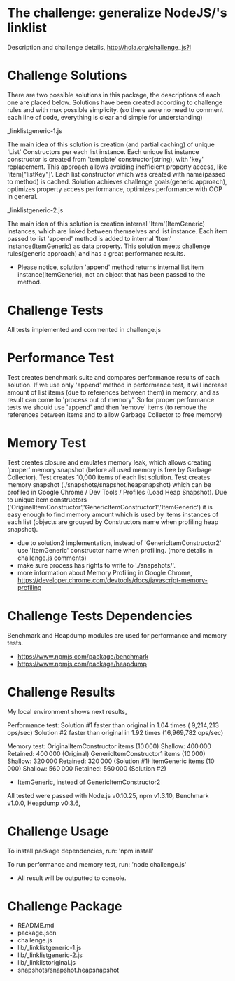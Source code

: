 The challenge: generalize NodeJS/'s linklist
====================

Description and challenge details, http://hola.org/challenge_js?l


Challenge Solutions
====================

There are two possible solutions in this package, the descriptions of each one are placed below.
Solutions have been created according to challenge rules and with max possible simplicity.
(so there were no need to comment each line of code, everything is clear and simple for understanding)

_linklistgeneric-1.js

The main idea of this solution is creation (and partial caching) of unique 'List' Constructors per each list instance.
Each unique list instance constructor is created from 'template' constructor(string), with 'key' replacement. 
This approach allows avoiding inefficient property access, like 'item["listKey"]'. 
Each list constructor which was created with name(passed to method) is cached. Solution achieves challenge goals(generic approach), 
optimizes property access performance, optimizes performance with OOP in general.

_linklistgeneric-2.js

The main idea of this solution is creation internal 'Item'(ItemGeneric) instances, which are linked between themselves and list instance.
Each item passed to list 'append' method is added to internal 'Item' instance(ItemGeneric) as data property. 
This solution meets challenge rules(generic approach) and has a great performance results.
* Please notice, solution 'append' method returns internal list item instance(ItemGeneric), not an object that has been 
passed to the method.


Challenge Tests
====================

All tests implemented and commented in challenge.js

# Performance Test
Test creates benchmark suite and compares performance results of each solution.
If we use only 'append' method in performance test, it will increase amount of list items (due to references between them) in memory, 
and as result can come to 'process out of memory'. So for proper performance tests we should use 'append' and then 'remove' items 
(to remove the references between items and to allow Garbage Collector to free memory)

# Memory Test
Test creates closure and emulates memory leak, which allows creating 'proper' memory snapshot (before all used memory is free by 
Garbage Collector). Test creates 10,000 items of each list solution. Test creates memory snapshot (./snapshots/snapshot.heapsnapshot) 
which can be profiled in Google Chrome / Dev Tools / Profiles (Load Heap Snapshot). 
Due to unique item constructors ('OriginalItemConstructor','GenericItemConstructor1','ItemGeneric')
it is easy enough to find memory amount which is used by items instances of each list (objects are grouped by Constructors name 
when profiling heap snapshot).

* due to solution2 implementation, instead of 'GenericItemConstructor2' use 'ItemGeneric' constructor name when profiling.
(more details in challenge.js comments)
* make sure process has rights to write to './snapshots/'.
* more information about Memory Profiling in Google Chrome, https://developer.chrome.com/devtools/docs/javascript-memory-profiling

# Challenge Tests Dependencies
Benchmark and Heapdump modules are used for performance and memory tests.
- https://www.npmjs.com/package/benchmark
- https://www.npmjs.com/package/heapdump


Challenge Results
====================

My local environment shows next results, 

Performance test: 
Solution #1 faster than original in 1.04 times ( 9,214,213 ops/sec)
Solution #2 faster than original in 1.92 times (16,969,782 ops/sec)

Memory test: 
OriginalItemConstructor items (10 000) Shallow: 400 000 Retained: 400 000 (Original)
GenericItemConstructor1 items (10 000) Shallow: 320 000 Retained: 320 000 (Solution #1)
ItemGeneric             items (10 000) Shallow: 560 000 Retained: 560 000 (Solution #2)
* ItemGeneric, instead of GenericItemConstructor2


All tested were passed with Node.js v0.10.25, npm v1.3.10, Benchmark v1.0.0, Heapdump v0.3.6,


Challenge Usage
====================

To install package dependencies, run:
'npm install'

To run performance and memory test, run:
'node challenge.js'

* All result will be outputted to console.


Challenge Package
====================
- README.md
- package.json
- challenge.js
- lib/_linklistgeneric-1.js
- lib/_linklistgeneric-2.js
- lib/_linklistoriginal.js
- snapshots/snapshot.heapsnapshot